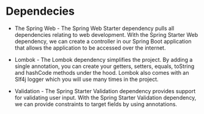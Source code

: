 # Dependecies

- The Spring Web - The Spring Web Starter dependency pulls all dependencies relating to web development. With the Spring Starter Web dependency, we can create a controller in our Spring Boot application that allows the application to be accessed over the internet.

- Lombok - The Lombok dependency simplifies the project. By adding a single annotation, you can create your getters, setters, equals, toString and hashCode methods under the hood. Lombok also comes with an Slf4j logger which you will use many times in the project.

- Validation - The Spring Starter Validation dependency provides support for validating user input. With the Spring Starter Validation dependency, we can provide constraints to target fields by using annotations.
